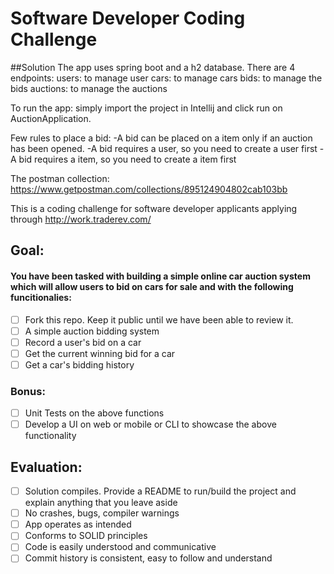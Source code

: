 # Software Developer Coding Challenge

##Solution
The app uses spring boot and a h2 database.
There are 4 endpoints:
    users: to manage user
    cars: to manage cars
    bids: to manage the bids
    auctions: to manage the auctions

To run the app: simply import the project in Intellij and click run on AuctionApplication.

Few rules to place a bid:
-A bid can be placed on a item only if an auction has been opened.
-A bid requires a user, so you need to create a user first
-A bid requires a item, so you need to create a item first

The postman collection:
https://www.getpostman.com/collections/895124904802cab103bb




This is a coding challenge for software developer applicants applying through http://work.traderev.com/

## Goal:

#### You have been tasked with building a simple online car auction system which will allow users to bid on cars for sale and with the following funcitionalies: 

  - [ ] Fork this repo. Keep it public until we have been able to review it.
  - [ ] A simple auction bidding system
  - [ ] Record a user's bid on a car
  - [ ] Get the current winning bid for a car
  - [ ] Get a car's bidding history 

 ### Bonus:

  - [ ] Unit Tests on the above functions
  - [ ] Develop a UI on web or mobile or CLI to showcase the above functionality

## Evaluation:

 - [ ] Solution compiles. Provide a README to run/build the project and explain anything that you leave aside
 - [ ] No crashes, bugs, compiler warnings
 - [ ] App operates as intended
 - [ ] Conforms to SOLID principles
 - [ ] Code is easily understood and communicative
 - [ ] Commit history is consistent, easy to follow and understand
